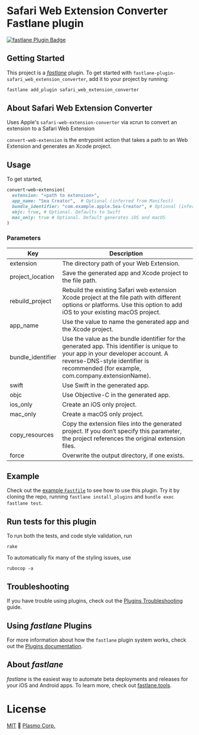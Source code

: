 # Safari Web Extension Converter Fastlane plugin

[![fastlane Plugin Badge](https://rawcdn.githack.com/fastlane/fastlane/master/fastlane/assets/plugin-badge.svg)](https://rubygems.org/gems/fastlane-plugin-safari_web_extension_converter)

## Getting Started

This project is a [_fastlane_](https://github.com/fastlane/fastlane) plugin. To get started with `fastlane-plugin-safari_web_extension_converter`, add it to your project by running:

```bash
fastlane add_plugin safari_web_extension_converter
```

## About Safari Web Extension Converter

Uses Apple's `safari-web-extension-converter` via xcrun to convert an extension to a Safari Web Extension

`convert-web-extension` is the entrypoint action that takes a path to an Web Extension and generates an Xcode project. 

## Usage
To get started,

```ruby
convert-web-extension(
  extension: "<path to extension>",
  app_name: "Sea Creator",  # Optional (inferred from Manifest)
  bundle_identifier: "com.example.apple.Sea-Creator", # Optional (inferred from Manifest)
  objc: true, # Optional. Defaults to Swift
  mac_only: true # Optional. Default generates iOS and macOS
)
```

### Parameters
| Key               | Description |
| ----------------- | ----------- |
| extension         | The directory path of your Web Extension. |
| project_location  | Save the generated app and Xcode project to the file path. |
| rebuild_project   | Rebuild the existing Safari web extension Xcode project at the file path with different options or platforms. Use this option to add iOS to your existing macOS project. |
| app_name          | Use the value to name the generated app and the Xcode project. |
| bundle_identifier | Use the value as the bundle identifier for the generated app. This identifier is unique to your app in your developer account. A reverse-DNS-style identifier is recommended (for example, com.company.extensionName). |
| swift             | Use Swift in the generated app. |
| objc              | Use Objective-C in the generated app. |
| ios_only          | Create an iOS only project. |
| mac_only          | Create a macOS only project. |
| copy_resources    | Copy the extension files into the generated project. If you don’t specify this parameter, the project references the original extension files. |
| force             | Overwrite the output directory, if one exists. |

## Example

Check out the [example `Fastfile`](fastlane/Fastfile) to see how to use this plugin. Try it by cloning the repo, running `fastlane install_plugins` and `bundle exec fastlane test`.

## Run tests for this plugin

To run both the tests, and code style validation, run

```
rake
```

To automatically fix many of the styling issues, use
```
rubocop -a
```

## Troubleshooting

If you have trouble using plugins, check out the [Plugins Troubleshooting](https://docs.fastlane.tools/plugins/plugins-troubleshooting/) guide.

## Using _fastlane_ Plugins

For more information about how the `fastlane` plugin system works, check out the [Plugins documentation](https://docs.fastlane.tools/plugins/create-plugin/).

## About _fastlane_

_fastlane_ is the easiest way to automate beta deployments and releases for your iOS and Android apps. To learn more, check out [fastlane.tools](https://fastlane.tools).

# License

[MIT](./license) 🚀 [Plasmo Corp.](https://plasmo.com)